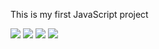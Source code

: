 This is my first JavaScript project

<a href="https://codeclimate.com/github/codeclimate/codeclimate/maintainability"><img src="https://api.codeclimate.com/v1/badges/a99a88d28ad37a79dbf6/maintainability" /></a>
<a href="https://codeclimate.com/github/codeclimate/codeclimate/test_coverage"><img src="https://api.codeclimate.com/v1/badges/a99a88d28ad37a79dbf6/test_coverage" /></a>
<img src="https://travis-ci.com/muzzai/frontend-project-lvl1.svg?branch=master" />
<a href="https://asciinema.org/a/1M43Ea8MUVf2vl6LR8G9nb7pC" target="_blank"><img src="https://asciinema.org/a/1M43Ea8MUVf2vl6LR8G9nb7pC.svg" /></a>